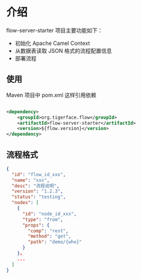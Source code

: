 # 介绍

flow-server-starter 项目主要功能如下：
* 初始化 Apache Camel Context
* 从数据表读取 JSON 格式的流程配置信息
* 部署流程

## 使用

Maven 项目中 pom.xml 这样引用依赖

```xml

<dependency>
    <groupId>org.tigerface.flow</groupId>
    <artifactId>flow-server-starter</artifactId>
    <version>${flow.version}</version>
</dependency>
```

## 流程格式

```json
{
  "id": "flow_id_xxx",
  "name": "xxx",
  "desc": "流程说明",
  "version": "1.2.3",
  "status": "testing",
  "nodes": [
    {
      "id": "node_id_xxx",
      "type": "from",
      "props": {
        "comp": "rest",
        "method": "get",
        "path": "demo/{who}"
      }
    }，
    ...
  ]
}
```















